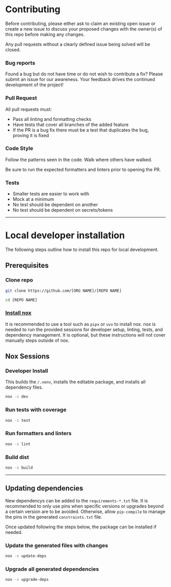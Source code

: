 # Contributing

Before contributing, please either ask to claim an existing open issue or create
a new issue to discuss your proposed changes with the owner(s) of this repo
before making any changes.

Any pull requests without a clearly defined issue being solved will be closed.

### Bug reports

Found a bug but do not have time or do not wish to contribute a fix? Please
submit an issue for our awareness. Your feedback drives the continued
development of the project!

### Pull Request

All pull requests must:

- Pass all linting and formatting checks
- Have tests that cover all branches of the added feature
- If the PR is a bug fix there must be a test that duplicates the bug, proving
  it is fixed

### Code Style

Follow the patterns seen in the code. Walk where others have walked.

Be sure to run the expected formatters and linters prior to opening the PR.

### Tests

  - Smaller tests are easier to work with
  - Mock at a minimum
  - No test should be dependent on another
  - No test should be dependent on secrets/tokens

---

# Local developer installation

The following steps outline how to install this repo for local development.

## Prerequisites

### Clone repo

```bash
git clone https://github.com/[ORG NAME]/[REPO NAME]

cd [REPO NAME]
```

### [Install nox](https://nox.thea.codes/en/stable/index.html)

It is recommended to use a tool such as `pipx` or `uvx` to install nox. nox is
needed to run the provided sessions for developer setup, linting, tests, and
dependency management. It is optional, but these instructions will not cover
manually steps outside of nox.


## Nox Sessions

### Developer Install

This builds the `/.venv`, installs the editable
package, and installs all dependency files.

```bash
nox -s dev
```

### Run tests with coverage

```bash
nox -s test
```

### Run formatters and linters

```bash
nox -s lint
```

### Build dist

```bash
nox -s build
```

---

## Updating dependencies

New dependencys can be added to the `requirements-*.txt` file. It is recommended
to only use pins when specific versions or upgrades beyond a certain version are
to be avoided. Otherwise, allow `pip-compile` to manage the pins in the
generated `constraints.txt` file.

Once updated following the steps below, the package can be installed if needed.

### Update the generated files with changes

```bash
nox -s update-deps
```

### Upgrade all generated dependencies

```bash
nox -s upgrade-deps
```
